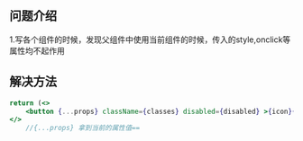 ## 问题介绍

1.写各个组件的时候，发现父组件中使用当前组件的时候，传入的style,onclick等属性均不起作用

## 解决方法

```jsx
return (<>
    <button {...props} className={classes} disabled={disabled} >{icon}{children}</button>
</>
    //{...props} 拿到当前的属性值==
```

